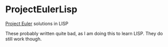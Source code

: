 # ProjectEulerLisp
[Project Euler](https://projecteuler.net/) solutions in LISP

These probably written quite bad, as I am doing this to learn LISP. They do still work though.